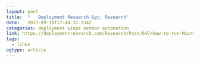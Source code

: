 ```yaml
---
layout: post 
title:  "	Deployment Research &gt; Research" 
date:   2017-09-10T17:44:37.234Z 
categories: deployment winpe netmon automation
link: https://deploymentresearch.com/Research/Post/647/How-to-run-Microsoft-Network-Monitor-in-WinPE 
tags:
  - links
ogtype: article 
---
```


